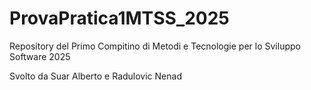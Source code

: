 # ProvaPratica1MTSS_2025
Repository del Primo Compitino di Metodi e Tecnologie per lo Sviluppo Software 2025


Svolto da Suar Alberto e Radulovic Nenad
